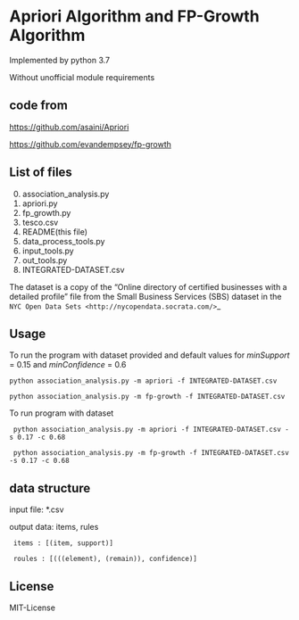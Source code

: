 Apriori Algorithm and FP-Growth Algorithm
==========================================
Implemented by python 3.7 

Without unofficial module requirements

code from
------------
https://github.com/asaini/Apriori

https://github.com/evandempsey/fp-growth

List of files
-------------
0. association_analysis.py
1. apriori.py
2. fp_growth.py
3. tesco.csv
4. README(this file)
5. data_process_tools.py
6. input_tools.py
7. out_tools.py
8. INTEGRATED-DATASET.csv

The dataset is a copy of the “Online directory of certified businesses with a detailed profile” file from the Small Business Services (SBS) 
dataset in the `NYC Open Data Sets <http://nycopendata.socrata.com/>`_

Usage
-----
To run the program with dataset provided and default values for *minSupport* = 0.15 and *minConfidence* = 0.6

    python association_analysis.py -m apriori -f INTEGRATED-DATASET.csv

    python association_analysis.py -m fp-growth -f INTEGRATED-DATASET.csv


To run program with dataset  

     python association_analysis.py -m apriori -f INTEGRATED-DATASET.csv -s 0.17 -c 0.68

     python association_analysis.py -m fp-growth -f INTEGRATED-DATASET.csv -s 0.17 -c 0.68

data structure
-------
input file:  *.csv

output data: items, rules
     
     items : [(item, support)]
     
     roules : [(((element), (remain)), confidence)]

License
-------
MIT-License

